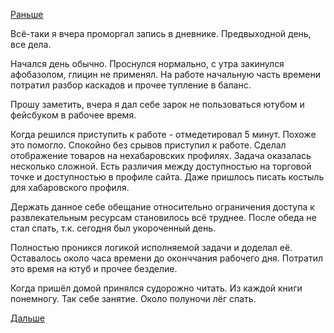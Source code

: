 [Раньше](2019.06.10.md)

Всё-таки я вчера проморгал запись в дневнике. Предвыходной день, все дела.

Начался день обычно. Проснулся нормально, с утра закинулся афобазолом, глицин не применял.
На работе начальную часть времени потратил разбор каскадов и прочее тупление в баланс.

Прошу заметить, вчера я дал себе зарок не пользоваться ютубом и фейсбуком в рабочее время.

Когда решился приступить к работе -  отмедетировал 5 минут. Похоже это помогло. Спокойно без срывов приступил к работе. Сделал отображение товаров на нехабаровских профилях. Задача оказалась несколько сложной. Есть различия между доступностью на торговой точке и доступностью в профиле сайта. Даже пришлось писать костыль для хабаровского профиля.

Держать данное себе обещание относительно ограничения доступа к развлекательным ресурсам становилось всё труднее.
После обеда не стал спать, т.к. сегодня был укороченный день.

Полностью проникся логикой исполняемой задачи и доделал её.
Оставалось около часа времени до оконччания рабочего дня. Потратил это время на ютуб и прочее безделие.

Когда пришёл домой принялся судорожно читать. Из каждой книги понемногу. Так себе занятие.
Около полуночи лёг спать.

 [Дальше](2019.06.12.md)